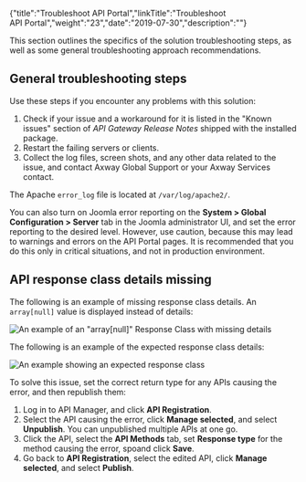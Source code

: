 {"title":"Troubleshoot API Portal","linkTitle":"Troubleshoot API Portal","weight":"23","date":"2019-07-30","description":""} 

This section outlines the specifics of the solution troubleshooting steps, as well as some general troubleshooting approach recommendations.

General troubleshooting steps
-----------------------------

Use these steps if you encounter any problems with this solution:

1.  Check if your issue and a workaround for it is listed in the "Known issues" section of *API Gateway Release Notes* shipped with the installed package.
2.  Restart the failing servers or clients.
3.  Collect the log files, screen shots, and any other data related to the issue, and contact Axway Global Support or your Axway Services contact.

The Apache `error_log` file is located at `/var/log/apache2/`.

You can also turn on Joomla error reporting on the **System > Global Configuration > Server** tab in the Joomla administrator UI, and set the error reporting to the desired level. However, use caution, because this may lead to warnings and errors on the API Portal pages. It is recommended that you do this only in critical situations, and not in production environment.

API response class details missing
----------------------------------

The following is an example of missing response class details. An `array[null]` value is displayed instead of details:

![An example of an "array[null]" Response Class with missing details](/Images/APIPortal/troubleshooting1.png)

The following is an example of the expected response class details:

![An example showing an expected response class](/Images/APIPortal/troubleshooting2.png)

To solve this issue, set the correct return type for any APIs causing the error, and then republish them:

1.  Log in to API Manager, and click **API Registration**.
2.  Select the API causing the error, click **Manage selected**, and select **Unpublish**. You can unpublished multiple APIs at one go.
3.  Click the API, select the **API Methods** tab, set **Response type** for the method causing the error, spoand click **Save**.
4.  Go back to **API Registration**, select the edited API, click **Manage selected**, and select **Publish**.

